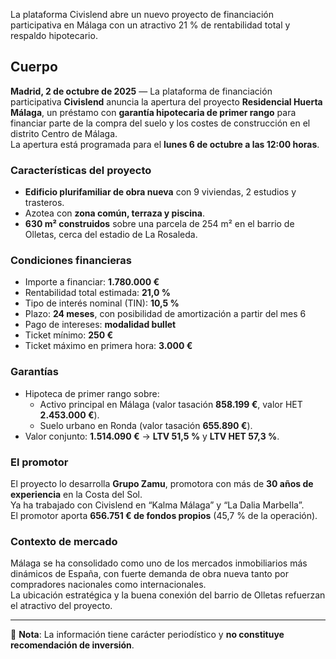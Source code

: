 <!--meta
{
  "title": "Civislend abre inversión en Residencial Huerta Málaga",
  "slug": "civislend-residencial-huerta-malaga",
  "source": "Civislend",
  "published_at": "2025-10-02T10:00:00+02:00",
  "hero_image": "https://tu-cdn-o-repo/img/civislend-huerta-malaga.jpg",
  "summary": "Civislend lanza un proyecto en Málaga: edificio plurifamiliar de 9 viviendas y 2 estudios con garantía hipotecaria y una rentabilidad total estimada del 21 %.",
  "tags": ["crowdlending","Málaga","residencial","Civislend","rentabilidad"]
}
-->

La plataforma Civislend abre un nuevo proyecto de financiación participativa en Málaga con un atractivo 21 % de rentabilidad total y respaldo hipotecario.

## Cuerpo

**Madrid, 2 de octubre de 2025** — La plataforma de financiación participativa **Civislend** anuncia la apertura del proyecto **Residencial Huerta Málaga**, un préstamo con **garantía hipotecaria de primer rango** para financiar parte de la compra del suelo y los costes de construcción en el distrito Centro de Málaga.  
La apertura está programada para el **lunes 6 de octubre a las 12:00 horas**.

### Características del proyecto

- **Edificio plurifamiliar de obra nueva** con 9 viviendas, 2 estudios y trasteros.  
- Azotea con **zona común, terraza y piscina**.  
- **630 m² construidos** sobre una parcela de 254 m² en el barrio de Olletas, cerca del estadio de La Rosaleda.  

### Condiciones financieras

- Importe a financiar: **1.780.000 €**  
- Rentabilidad total estimada: **21,0 %**  
- Tipo de interés nominal (TIN): **10,5 %**  
- Plazo: **24 meses**, con posibilidad de amortización a partir del mes 6  
- Pago de intereses: **modalidad bullet**  
- Ticket mínimo: **250 €**  
- Ticket máximo en primera hora: **3.000 €**  

### Garantías

- Hipoteca de primer rango sobre:
  - Activo principal en Málaga (valor tasación **858.199 €**, valor HET **2.453.000 €**).  
  - Suelo urbano en Ronda (valor tasación **655.890 €**).  
- Valor conjunto: **1.514.090 €** → **LTV 51,5 %** y **LTV HET 57,3 %**.  

### El promotor

El proyecto lo desarrolla **Grupo Zamu**, promotora con más de **30 años de experiencia** en la Costa del Sol.  
Ya ha trabajado con Civislend en “Kalma Málaga” y “La Dalia Marbella”.  
El promotor aporta **656.751 € de fondos propios** (45,7 % de la operación).

### Contexto de mercado

Málaga se ha consolidado como uno de los mercados inmobiliarios más dinámicos de España, con fuerte demanda de obra nueva tanto por compradores nacionales como internacionales.  
La ubicación estratégica y la buena conexión del barrio de Olletas refuerzan el atractivo del proyecto.

---

📌 **Nota**: La información tiene carácter periodístico y **no constituye recomendación de inversión**.
